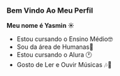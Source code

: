 ### Bem Vindo Ao Meu Perfil

**Meu nome é Yasmin ☀️**

- Estou cursando o Ensino Médio🤓
- Sou da área de Humanas🌵
- Estou cursando o Alura 🕐
- Gosto de Ler e Ouvir Músicas 🎶📕



 
